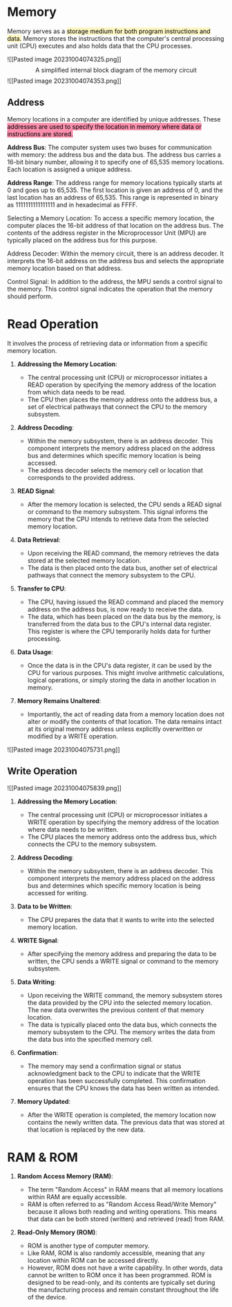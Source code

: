 # Memory
Memory serves as a <mark style="background: #FFF3A3A6;">storage medium for both program instructions and data.</mark> Memory stores the instructions that the computer's central processing unit (CPU) executes and also holds data that the CPU processes.

![[Pasted image 20231004074325.png]]
$$
\text{A simplified internal block diagram of the memory circuit}
$$
![[Pasted image 20231004074353.png]]
## Address
Memory locations in a computer are identified by unique addresses. These <mark style="background: #FF5582A6;">addresses are used to specify the location in memory where data or instructions are stored.</mark>

**Address Bus**: The computer system uses two buses for communication with memory: the address bus and the data bus. The address bus carries a 16-bit binary number, allowing it to specify one of 65,535 memory locations. Each location is assigned a unique address.

**Address Range**: The address range for memory locations typically starts at 0 and goes up to 65,535. The first location is given an address of 0, and the last location has an address of 65,535. This range is represented in binary as 1111111111111111 and in hexadecimal as FFFF.

Selecting a Memory Location: To access a specific memory location, the computer places the 16-bit address of that location on the address bus. The contents of the address register in the Microprocessor Unit (MPU) are typically placed on the address bus for this purpose.

Address Decoder: Within the memory circuit, there is an address decoder. It interprets the 16-bit address on the address bus and selects the appropriate memory location based on that address.

Control Signal: In addition to the address, the MPU sends a control signal to the memory. This control signal indicates the operation that the memory should perform.

# Read Operation
It involves the process of retrieving data or information from a specific memory location.

1. **Addressing the Memory Location**:
    
    - The central processing unit (CPU) or microprocessor initiates a READ operation by specifying the memory address of the location from which data needs to be read. 
    - The CPU then places the memory address onto the address bus, a set of electrical pathways that connect the CPU to the memory subsystem.
      
2. **Address Decoding**:
    
    - Within the memory subsystem, there is an address decoder. This component interprets the memory address placed on the address bus and determines which specific memory location is being accessed.
    - The address decoder selects the memory cell or location that corresponds to the provided address.
      
3. **READ Signal**:
    
    - After the memory location is selected, the CPU sends a READ signal or command to the memory subsystem. This signal informs the memory that the CPU intends to retrieve data from the selected memory location.
      
4. **Data Retrieval**:
    
    - Upon receiving the READ command, the memory retrieves the data stored at the selected memory location.
    - The data is then placed onto the data bus, another set of electrical pathways that connect the memory subsystem to the CPU.
      
1. **Transfer to CPU**:
    
    - The CPU, having issued the READ command and placed the memory address on the address bus, is now ready to receive the data.
    - The data, which has been placed on the data bus by the memory, is transferred from the data bus to the CPU's internal data register. This register is where the CPU temporarily holds data for further processing.
      
6. **Data Usage**:
    
    - Once the data is in the CPU's data register, it can be used by the CPU for various purposes. This might involve arithmetic calculations, logical operations, or simply storing the data in another location in memory.
      
7. **Memory Remains Unaltered**:
    
    - Importantly, the act of reading data from a memory location does not alter or modify the contents of that location. The data remains intact at its original memory address unless explicitly overwritten or modified by a WRITE operation.


![[Pasted image 20231004075731.png]]

## Write Operation

![[Pasted image 20231004075839.png]]

1. **Addressing the Memory Location**:
    
    - The central processing unit (CPU) or microprocessor initiates a WRITE operation by specifying the memory address of the location where data needs to be written.
    - The CPU places the memory address onto the address bus, which connects the CPU to the memory subsystem.
      
2. **Address Decoding**:
    
    - Within the memory subsystem, there is an address decoder. This component interprets the memory address placed on the address bus and determines which specific memory location is being accessed for writing.
      
3. **Data to be Written**:
    
    - The CPU prepares the data that it wants to write into the selected memory location. 
      
4. **WRITE Signal**:
    
    - After specifying the memory address and preparing the data to be written, the CPU sends a WRITE signal or command to the memory subsystem. 
5. **Data Writing**:
    
    - Upon receiving the WRITE command, the memory subsystem stores the data provided by the CPU into the selected memory location. The new data overwrites the previous content of that memory location.
    - The data is typically placed onto the data bus, which connects the memory subsystem to the CPU. The memory writes the data from the data bus into the specified memory cell.
      
6. **Confirmation**:
    
    - The memory may send a confirmation signal or status acknowledgment back to the CPU to indicate that the WRITE operation has been successfully completed. This confirmation ensures that the CPU knows the data has been written as intended.
      
7. **Memory Updated**:
    
    - After the WRITE operation is completed, the memory location now contains the newly written data. The previous data that was stored at that location is replaced by the new data.


# RAM & ROM
1. **Random Access Memory (RAM)**:
    
    - The term "Random Access" in RAM means that all memory locations within RAM are equally accessible.
    - RAM is often referred to as "Random Access Read/Write Memory" because it allows both reading and writing operations. This means that data can be both stored (written) and retrieved (read) from RAM.
2. **Read-Only Memory (ROM)**:
    
    - ROM is another type of computer memory.
    - Like RAM, ROM is also randomly accessible, meaning that any location within ROM can be accessed directly.
    - However, ROM does not have a write capability. In other words, data cannot be written to ROM once it has been programmed. ROM is designed to be read-only, and its contents are typically set during the manufacturing process and remain constant throughout the life of the device.